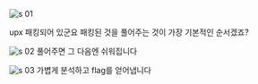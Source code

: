 ![s 01](https://user-images.githubusercontent.com/80503808/178090455-0ba87ef6-6584-4556-84f3-55e77b413b14.png)

upx 패킹되어 있군요 
패킹된 것을 풀어주는 것이 가장 기본적인 순서겠죠? 

![s 02](https://user-images.githubusercontent.com/80503808/178090457-e48f0070-f74c-4d29-85c7-b3feb64f243f.png) 
풀어주면 그 다음엔 쉬워집니다

![s 03](https://user-images.githubusercontent.com/80503808/178090458-646446f4-c2a1-4d7b-ba68-c201b1b9babe.png)
가볍게 분석하고 flag를 얻어냅니다 
